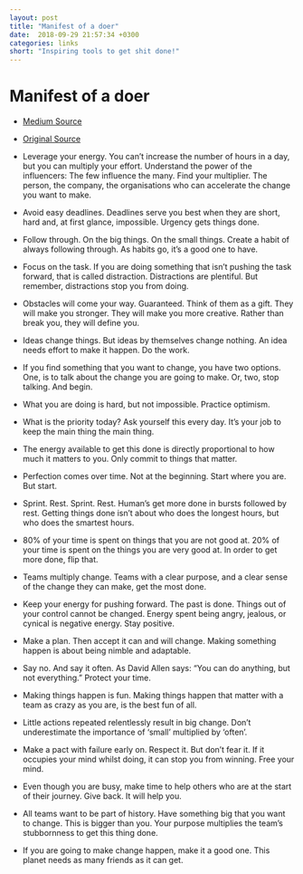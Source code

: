 ```yaml
---
layout: post
title: "Manifest of a doer"
date:  2018-09-29 21:57:34 +0300
categories: links
short: "Inspiring tools to get shit done!"
---
```



# Manifest of a doer

- [Medium Source](https://medium.com/@dolectures/manifesto-of-a-doer-dd1baa873f1f)
- [Original Source](www.thedolectures.com)

- Leverage your energy. You can’t increase the number of hours in a day, but you can multiply your effort. Understand the power of the influencers: The few influence the many. Find your multiplier. The person, the company, the organisations who can accelerate the change you want to make.
- Avoid easy deadlines. Deadlines serve you best when they are short, hard and, at first glance, impossible. Urgency gets things done.
- Follow through. On the big things. On the small things. Create a habit of always following through. As habits go, it’s a good one to have.
- Focus on the task. If you are doing something that isn’t pushing the task forward, that is called distraction. Distractions are plentiful. But remember, distractions stop you from doing.
- Obstacles will come your way. Guaranteed. Think of them as a gift. They will make you stronger. They will make you more creative. Rather than break you, they will define you.
- Ideas change things. But ideas by themselves change nothing. An idea needs effort to make it happen. Do the work.
- If you find something that you want to change, you have two options. One, is to talk about the change you are going to make. Or, two, stop talking. And begin.
- What you are doing is hard, but not impossible. Practice optimism.
- What is the priority today? Ask yourself this every day. It’s your job to keep the main thing the main thing.
- The energy available to get this done is directly proportional to how much it matters to you. Only commit to things that matter.
- Perfection comes over time. Not at the beginning. Start where you are. But start.
- Sprint. Rest. Sprint. Rest. Human’s get more done in bursts followed by rest. Getting things done isn’t about who does the longest hours, but who does the smartest hours.
- 80% of your time is spent on things that you are not good at. 20% of your time is spent on the things you are very good at. In order to get more done, flip that.
- Teams multiply change. Teams with a clear purpose, and a clear sense of the change they can make, get the most done.
- Keep your energy for pushing forward. The past is done. Things out of your control cannot be changed. Energy spent being angry, jealous, or cynical is negative energy. Stay positive.
- Make a plan. Then accept it can and will change. Making something happen is about being nimble and adaptable.
- Say no. And say it often. As David Allen says: “You can do anything, but not everything.” Protect your time.
- Making things happen is fun. Making things happen that matter with a team as crazy as you are, is the best fun of all.
- Little actions repeated relentlessly result in big change. Don’t underestimate the importance of ‘small’ multiplied by ‘often’.
- Make a pact with failure early on. Respect it. But don’t fear it. If it occupies your mind whilst doing, it can stop you from winning. Free your mind.
- Even though you are busy, make time to help others who are at the start of their journey. Give back. It will help you.
- All teams want to be part of history. Have something big that you want to change. This is bigger than you. Your purpose multiplies the team’s stubbornness to get this thing done.
- If you are going to make change happen, make it a good one. This planet needs as many friends as it can get.